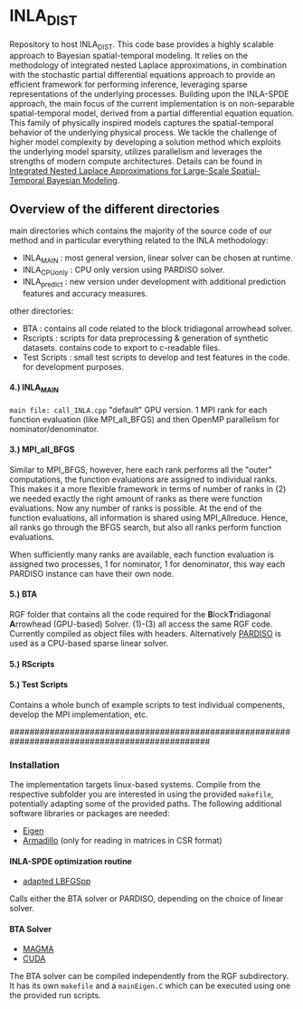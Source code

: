 #  $\text{INLA}_{\text{DIST}}$

Repository to host $\text{INLA}_{\text{DIST}}$. This code base provides a highly scalable approach to Bayesian spatial-temporal modeling. It relies on the methodology of integrated nested Laplace approximations, in combination with the stochastic partial differential equations approach to provide an efficient framework for performing inference, leveraging sparse representations of the underlying processes. Building upon the INLA-SPDE approach, the main focus of the current implementation is on non-separable spatial-temporal model, derived from a partial differential equation equation. This family of physically inspired models captures the spatial-temporal behavior of the underlying physical process. We tackle the challenge of higher model complexity by developing a solution method which exploits the underlying model sparsity, utilizes parallelism and leverages the strengths of modern compute architectures. Details can be found in [Integrated Nested Laplace Approximations for Large-Scale Spatial-Temporal Bayesian Modeling](https://arxiv.org/abs/2303.15254).

## Overview of the different directories

main directories which contains the majority of the source code of our method and in particular everything related to the INLA methodology:
  - $\text{INLA}_{\text{MAIN}}$    : most general version, linear solver can be chosen at runtime.
  - $\text{INLA}_{\text{CPUonly}}$ : CPU only version using PARDISO solver.
  - $\text{INLA}_{\text{predict}}$ : new version under development with additional prediction features and accuracy measures.

other directories:
  - $\text{BTA}$ : contains all code related to the block tridiagonal arrowhead solver.
  - Rscripts     : scripts for data preprocessing & generation of synthetic datasets. contains code to export to c-readable files.
  - Test Scripts : small test scripts to develop and test features in the code. for development purposes. 

#### 4.) $\text{INLA}_{\text{MAIN}}$

```main file: call_INLA.cpp```
"default" GPU version. 1 MPI rank for each function evaluation (like MPI_all_BFGS) and then OpenMP parallelism for nominator/denominator.



#### 3.) MPI_all_BFGS

Similar to MPI_BFGS, however, here each rank performs all the "outer" computations, the function evaluations are assigned to individual ranks. This makes it a more flexible framework in terms of number of ranks in (2) we needed exactly the right amount of ranks as there were function evaluations. Now any number of ranks is possible. At the end of the function evaluations, all information is shared using MPI_Allreduce. Hence, all ranks go through the BFGS search, but also all ranks perform function evaluations. 

When sufficiently many ranks are available, each function evaluation is assigned two processes, 1 for nominator, 1 for denominator, this way each PARDISO instance can have their own node. 



#### 5.) $\text{BTA}$

RGF folder that contains all the code required for the **B**lock**T**ridiagonal **A**rrowhead (GPU-based) Solver. (1)-(3) all access the same RGF code. Currently compiled as object files with headers. Alternatively [PARDISO](https://panua.ch/pardiso/) is used as a CPU-based sparse linear solver.

#### 5.) RScripts



#### 5.) Test Scripts

Contains a whole bunch of example scripts to test individual compenents, develop the MPI implementation, etc.

################################################################################################

### Installation

The implementation targets linux-based systems. Compile from the respective subfolder you are interested in using the provided ``makefile``, potentially adapting some of the provided paths. The following additional software libraries or packages are needed:

- [Eigen](https://eigen.tuxfamily.org)
- [Armadillo](https://arma.sourceforge.net/) (only for reading in matrices in CSR format)

#### INLA-SPDE optimization routine
- [adapted LBFGSpp](https://github.com/lisa-gm/adapted_LBFGSpp)

Calls either the BTA solver or PARDISO, depending on the choice of linear solver.

#### BTA Solver

- [MAGMA](https://icl.utk.edu/magma/)
- [CUDA](https://developer.nvidia.com/cuda-toolkit)

The BTA solver can be compiled independently from the RGF subdirectory. It has its own ``makefile`` and a ``mainEigen.C`` which can be executed using one the provided run scripts.
